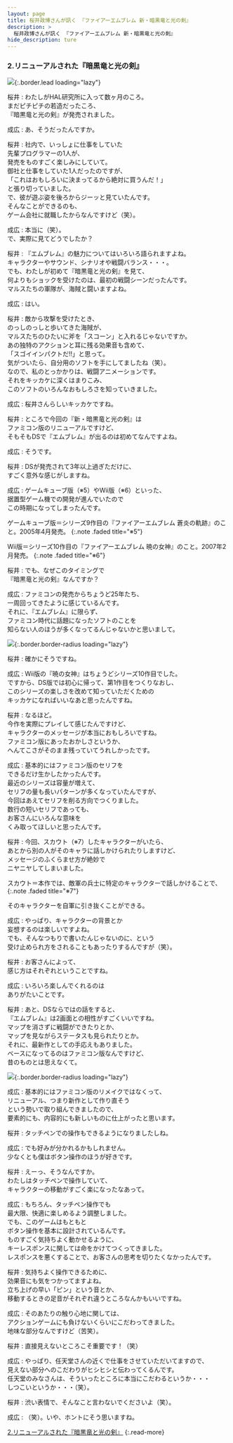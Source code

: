 ```yaml
---
layout: page
title: 桜井政博さんが訊く 『ファイアーエムブレム 新・暗黒竜と光の剣』
description: >
  桜井政博さんが訊く 『ファイアーエムブレム 新・暗黒竜と光の剣』
hide_description: ture
---
```


### 2.リニューアルされた『暗黒竜と光の剣』

![](/interviews/jp/nds/XXXX/vol1/img/mainvisual2.jpg){:.border.lead loading="lazy"}

桜井
: わたしがHAL研究所に入って数ヶ月のころ。<br>まだピチピチの若造だったころ、<br>『暗黒竜と光の剣』が発売されました。

成広
: あ、そうだったんですか。

桜井
: 社内で、いっしょに仕事をしていた<br>先輩プログラマーの1人が、<br>発売をものすごく楽しみにしていて。<br>御社と仕事をしていた1人だったのですが、<br>「これはおもしろいに決まってるから絶対に買うんだ！」<br>と張り切っていました。<br>で、彼が遊ぶ姿を後ろからジーッと見ていたんです。<br>そんなことができるのも、<br>ゲーム会社に就職したからなんですけど（笑）。

成広
: 本当に（笑）。<br>で、実際に見てどうでしたか？

桜井
: 『エムブレム』の魅力についてはいろいろ語られますよね。<br>キャラクターやサウンド、シナリオや戦闘バランス・・・。<br>でも、わたしが初めて『暗黒竜と光の剣』を見て、<br>何よりもショックを受けたのは、最初の戦闘シーンだったんです。<br>マルスたちの軍隊が、海賊と闘いますよね。

成広
: はい。

桜井
: 敵から攻撃を受けたとき、<br>のっしのっしと歩いてきた海賊が、<br>マルスたちのひたいに斧を「スコーン」と入れるじゃないですか。<br>あの独特のアクションと耳に残る効果音も含めて、<br>「スゴイインパクトだ!!」と思って。<br>気がついたら、自分用のソフトを手にしてましたね（笑）。<br>なので、私のとっかかりは、戦闘アニメーションです。<br>それをキッカケに深くはまりこみ、<br>このソフトのいろんなおもしろさを知っていきました。

成広
: 桜井さんらしいキッカケですね。

桜井
: ところで今回の『新・暗黒竜と光の剣』は<br>ファミコン版のリニューアルですけど、<br>そもそもDSで『エムブレム』が出るのは初めてなんですよね。

成広
: そうです。

桜井
: DSが発売されて3年以上過ぎただけに、<br>すごく意外な感じがしますね。

成広
: ゲームキューブ版（※5）やWii版（※6）といった、<br>据置型ゲーム機での開発が進んでいたので<br>この時期になってしまったんです。


 ゲームキューブ版＝シリーズ9作目の『ファイアーエムブレム 蒼炎の軌跡』のこと。2005年4月発売。
{:.note .faded title="※5"}

 Wii版＝シリーズ10作目の『ファイアーエムブレム 暁の女神』のこと。2007年2月発売。
{:.note .faded title="※6"}


桜井
: でも、なぜこのタイミングで<br>『暗黒竜と光の剣』なんですか？

成広
: ファミコンの発売からちょうど25年たち、<br>一周回ってきたように感じているんです。<br>それに、『エムブレム』に限らず、<br>ファミコン時代に話題になったソフトのことを<br>知らない人のほうが多くなってるんじゃないかと思いまして。

![](/interviews/jp/nds/XXXX/vol1/img_int/image03.jpg){:.border.border-radius loading="lazy"}
	

桜井
: 確かにそうですね。

成広
: Wii版の『暁の女神』はちょうどシリーズ10作目でした。<br> 	ですから、DS版では初心に帰って、第1作目をつくりなおし、<br>このシリーズの楽しさを改めて知っていただくための<br>キッカケになればいいなあと思ったんですね。

桜井
: なるほど。<br>今作を実際にプレイして感じたんですけど、<br>キャラクターのメッセージが本当におもしろいですね。<br>ファミコン版にあったおかしさというか、<br>へんてこさがそのまま残っていてうれしかったです。

成広
: 基本的にはファミコン版のセリフを<br>できるだけ生かしたかったんです。<br>最近のシリーズは容量が増えて、<br>セリフの量も長いパターンが多くなっていたんですが、<br>今回はあえてセリフを削る方向でつくりました。<br>数行の短いセリフであっても、<br>お客さんにいろんな意味を<br>くみ取ってほしいと思ったんです。

桜井
: 今回、スカウト（※7）したキャラクターがいたら、<br>あとから別の人がそのキャラに話しかけられたりしますけど、<br>メッセージのふくらませ方が絶妙で<br>ニヤニヤしてしまいました。


 スカウト＝本作では、敵軍の兵士に特定のキャラクターで話しかけることで、
{:.note .faded title="※7"}

そのキャラクターを自軍に引き抜くことができる。
	

成広
: やっぱり、キャラクターの背景とか<br>妄想するのは楽しいですよね。<br>でも、そんなつもりで書いたんじゃないのに、という<br>受け止められ方をされることもあったりするんですが（笑）。

桜井
: お客さんによって、<br>感じ方はそれぞれということですね。

成広
: いろいろ楽しんでくれるのは<br>ありがたいことです。

桜井
: あと、DSならではの話をすると、<br>『エムブレム』は2画面との相性がすごくいいですね。<br>マップを消さずに戦闘ができたりとか、<br>マップを見ながらステータスも見られたりとか。<br>それに、最新作としての手応えもありました。<br>ベースになってるのはファミコン版なんですけど、<br>昔のものとは思えなくて。

![](/interviews/jp/nds/XXXX/vol1/img_int/image04.jpg){:.border.border-radius loading="lazy"}


成広
: 基本的にはファミコン版のリメイクではなくって、<br>リニューアル、つまり新作として作り直そう<br>という勢いで取り組んできましたので、<br>要素的にも、内容的にも新しいものに仕上がったと思います。

桜井
: タッチペンでの操作もできるようになりましたしね。

成広
: でも好みが分かれるかもしれません。<br>少なくとも僕はボタン操作のほうが好きです。

桜井
: えーっ、そうなんですか。<br>わたしはタッチペンで操作していて、<br>キャラクターの移動がすごく楽になったなあって。

成広
: もちろん、タッチペン操作でも<br>最大限、快適に楽しめるよう調整しました。<br>でも、このゲームはもともと<br>ボタン操作を基本に設計されているんです。<br>ものすごく気持ちよく動かせるように、<br>キーレスポンスに関しては命をかけてつくってきました。<br>レスポンスを悪くすることで、お客さんの思考を切りたくなかったんです。

桜井
: 気持ちよく操作できるために、<br>効果音にも気をつかってますよね。<br>立ち上げの早い「ピン」という音とか、<br>移動するときの足音がそれぞれ違うところなんかもいいですね。

成広
: そのあたりの触り心地に関しては、<br>アクションゲームにも負けないくらいにこだわってきました。<br>地味な部分なんですけど（苦笑）。

桜井
: 直接見えないところこそ重要です！（笑）

成広
: やっぱり、任天堂さんの近くで仕事をさせていただいてますので、<br>見えない部分へのこだわりがヒシヒシと伝わってくるんです。<br>任天堂のみなさんは、そういったところに本当にこだわるというか・・・<br>しつこいというか・・・（笑）。

桜井
: 渋い表情で、そんなこと言わないでくださいよ（笑）。

成広
: （笑）。いや、ホントにそう思いますね。

				


[2.リニューアルされた『暗黒竜と光の剣』](2.md)
{:.read-more}

